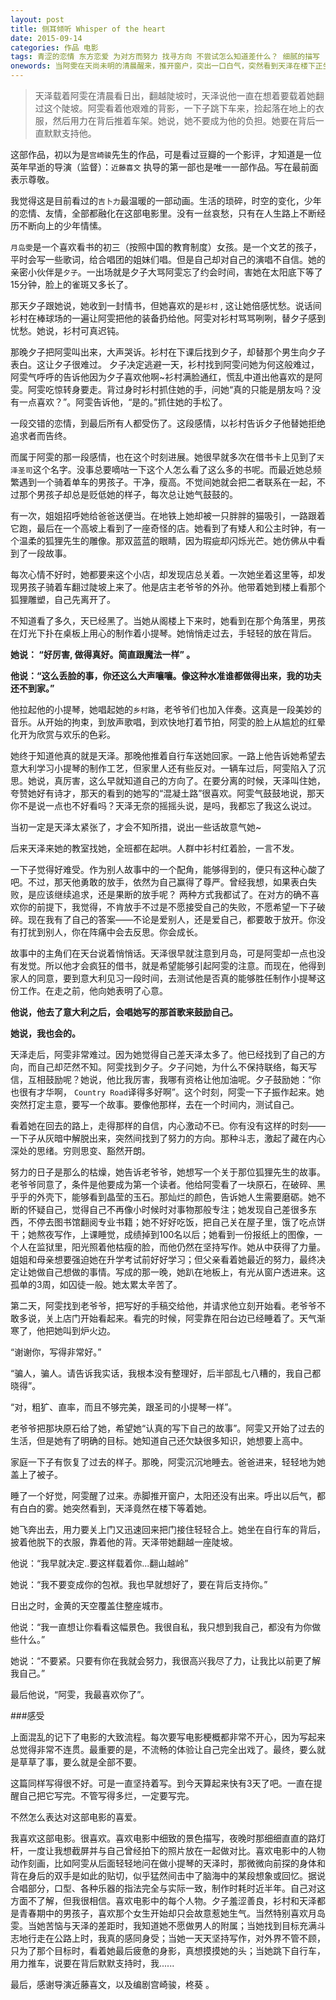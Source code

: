 ```yaml
---
layout: post
title: 侧耳倾听 Whisper of the heart
date: 2015-09-14
categories: 作品 电影
tags: 青涩的恋情 东方恋爱 为对方而努力 找寻方向 不尝试怎么知道差什么？ 细腻的描写
onewords: 当阿雯在天尚未明的清晨醒来，推开窗户，突出一口白气，突然看到天泽在楼下正坐在自行车上向她忘来时，我想，这真的是梦吧。可是，这是真的啊~~
---
```

> 天泽载着阿雯在清晨看日出，翻越陡坡时，天泽说他一直在想着要载着她翻过这个陡坡。阿雯看着他艰难的背影，一下子跳下车来，捡起落在地上的衣服，然后用力在背后推着车架。她说，她不要成为他的负担。她要在背后一直默默支持他。


这部作品，初以为是`宫崎骏`先生的作品，可是看过豆瓣的一个影评，才知道是一位英年早逝的导演（监督）：`近藤喜文` 执导的第一部也是唯一一部作品。写在最前面表示尊敬。

我觉得这是目前看过的`吉卜力`最温暖的一部动画。生活的琐碎，时空的变化，少年的恋情、友情，全部都融化在这部电影里。没有一丝哀愁，只有在人生路上不断经历不断向上的少年情愫。

`月岛雯`是一个喜欢看书的初三（按照中国的教育制度）女孩。是一个文艺的孩子，平时会写一些歌词，给合唱团的姐妹们唱。但是自己却对自己的演唱不自信。她的亲密小伙伴是`夕子`。一出场就是夕子大骂阿雯忘了约会时间，害她在太阳底下等了15分钟，脸上的雀斑又多长了。

那天夕子跟她说，她收到一封情书，但她喜欢的是`衫村` , 这让她倍感忧愁。说话间衫村在棒球场的一遍让阿雯把他的装备扔给他。阿雯对衫村骂骂咧咧，替夕子感到忧愁。她说，衫村可真迟钝。

那晚夕子把阿雯叫出来，大声哭诉。衫村在下课后找到夕子，却替那个男生向夕子表白。这让夕子很难过。 夕子决定逃避一天，衫村找到阿雯问她为何这般难过，阿雯气呼呼的告诉他因为夕子喜欢他啊~衫村满脸通红，慌乱中道出他喜欢的是阿雯。阿雯吃惊转身要走。背过身时衫村抓住她的手，问她“真的只能是朋友吗？没有一点喜欢？”。阿雯告诉他，“是的。”抓住她的手松了。

一段交错的恋情，到最后所有人都受伤了。这段感情，以衫村告诉夕子他替她拒绝追求者而告终。

而属于阿雯的那一段感情，也在这个时刻进展。她很早就多次在借书卡上见到了`天泽圣司`这个名字。没事总要嘀咕一下这个人怎么看了这么多的书呢。而最近她总频繁遇到一个骑着单车的男孩子。干净，瘦高。不觉间她就会把二者联系在一起，不过那个男孩子却总是贬低她的样子，每次总让她气鼓鼓的。

有一次，姐姐招呼她给爸爸送便当。在地铁上她却被一只胖胖的猫吸引，一路跟着它跑，最后在一个高坡上看到了一座奇怪的店。她看到了有矮人和公主时钟，有一个温柔的狐狸先生的雕像。那双蓝蓝的眼睛，因为瑕疵却闪烁光芒。她仿佛从中看到了一段故事。

每次心情不好时，她都要来这个小店，却发现店总关着。一次她坐着这里等，却发现男孩子骑着车翻过陡坡上来了。他是店主老爷爷的外孙。他带着她到楼上看那个狐狸雕塑，自己先离开了。

 不知道看了多久，天已经黑了。当她从阁楼上下来时，她看到在那个角落里，男孩在灯光下扑在桌板上用心的制作着小提琴。她悄悄走过去，手轻轻的放在背后。

 **她说： “好厉害, 做得真好。简直跟魔法一样” 。**

 **他说：“这么丢脸的事，你还这么大声嚷嚷。像这种水准谁都做得出来，我的功夫还不到家。”**

他拉起他的小提琴，她唱起她的`乡村路`，老爷爷们也加入伴奏。这真是一段美妙的音乐。从开始的拘束，到放声歌唱，到欢快地打着节拍，阿雯的脸上从尴尬的红晕化开为欣赏与欢乐的色彩。

她终于知道他真的就是天泽。那晚他推着自行车送她回家。一路上他告诉她希望去意大利学习小提琴的制作工艺，但家里人还有些反对。一辆车过后，阿雯陷入了沉思。她说，真厉害，这么早就知道自己的方向了。在要分离的时候，天泽叫住她，夸赞她好有诗才，那天的看到的她写的“混凝土路”很喜欢。阿雯气鼓鼓地说，那天你不是说一点也不好看吗？天泽无奈的摇摇头说，是吗，我都忘了我这么说过。

当初一定是天泽太紧张了，才会不知所措，说出一些话故意气她~

后来天泽来她的教室找她，全班都在起哄。人群中衫村红着脸，一言不发。

一下子觉得好难受。作为别人故事中的一个配角，能够得到的，便只有这种心酸了吧。不过，那天他勇敢的放手，依然为自己赢得了尊严。曾经我想，如果表白失败，是应该继续追求，还是果断的放手呢？ 两种方式我都试了。在对方的确不喜欢你的前提下，我觉得，不肯放手不过是不愿接受自己的失败，不愿希望一下子破碎。现在我有了自己的答案——不论是爱别人，还是爱自己，都要敢于放开。你没有打扰到别人，你在阵痛中会去反思。你会成长。

故事中的主角们在天台说着悄悄话。天泽很早就注意到月岛，可是阿雯却一点也没有发觉。所以他才会疯狂的借书，就是希望能够引起阿雯的注意。而现在，他得到家人的同意，要到意大利见习一段时间，去测试他是否真的能够胜任制作小提琴这份工作。在走之前，他向她表明了心意。

**他说，他去了意大利之后，会唱她写的那首歌来鼓励自己。**

**她说，我也会的。**

天泽走后，阿雯非常难过。因为她觉得自己差天泽太多了。他已经找到了自己的方向，而自己却茫然不知。阿雯找到夕子。夕子问她，为什么不保持联络，每天写信，互相鼓励呢？她说，他比我厉害，我哪有资格让他加油呢。夕子鼓励她：“你也很有才华啊， `Country Road`译得多好啊”。这个时刻，阿雯一下子振作起来。她突然打定主意，要写一个故事。要像他那样，去在一个时间内，测试自己。

看着她在回去的路上，走得那样的自信，内心激动不已。你有没有这样的时刻——一下子从灰暗中解脱出来，突然间找到了努力的方向。那种斗志，激起了藏在内心深处的思绪。穷则思变、豁然开朗。

努力的日子是那么的枯燥，她告诉老爷爷，她想写一个关于那位狐狸先生的故事。老爷爷同意了，条件是他要成为第一个读者。他给阿雯看了一块原石，在破碎、黑乎乎的外壳下，能够看到晶莹的玉石。那灿烂的颜色，告诉她人生需要磨砺。她不断的怀疑自己，觉得自己不再像小时候时对事物那般专注；她发现自己差很多东西，不停去图书馆翻阅专业书籍；她不好好吃饭，把自己关在屋子里，饿了吃点饼干；她熬夜写作，上课睡觉，成绩掉到100名以后；她看到一份报纸上的图像，一个人在监狱里，阳光照着他枯瘦的脸，而他仍然在坚持写作。她从中获得了力量。姐姐和母亲想要强迫她在升学考试前好好学习；但父亲看着她最近的努力，最终决定让她做自己想做的事情。写成的那一晚，她趴在地板上，有光从窗户透进来。这孤单的3周，如囚徒一般。她太累太辛苦了。

第二天，阿雯找到老爷爷，把写好的手稿交给他，并请求他立刻开始看。老爷爷不敢多说，关上店门开始看起来。看完的时候，阿雯靠在阳台边已经睡着了。天气渐寒了，他把她叫到炉火边。

“谢谢你，写得非常好。”

“骗人，骗人。请告诉我实话，我根本没有整理好，后半部乱七八糟的，我自己都晓得”。

“对，粗犷、直率，而且不够完美，跟圣司的小提琴一样”。

老爷爷把那块原石给了她，希望她“认真的写下自己的故事”。阿雯又开始了过去的生活，但是她有了明确的目标。她知道自己还欠缺很多知识，她想要上高中。

家庭一下子有恢复了过去的样子。那晚，阿雯沉沉地睡去。爸爸进来，轻轻地为她盖上了被子。

睡了一个好觉，阿雯醒了过来。赤脚推开窗户，太阳还没有出来。呼出以后气，都有白白的雾。她突然看到，天泽竟然在楼下等着她。

她飞奔出去，用力要关上门又迅速回来把门接住轻轻合上。她坐在自行车的背后，披着他脱下的衣服，靠着他的背。天泽带她翻越一座陡坡。

他说：“我早就决定..要这样载着你...翻山越岭”

她说：“我不要变成你的包袱。我也早就想好了，要在背后支持你。”

日出之时，金黄的天空覆盖住整座城市。

他说：“我一直想让你看看这幅景色。我很自私，我只想到我自己，都没有为你做些什么。”

她说：“不要紧。只要有你在我就会努力，我很高兴我尽了力，让我比以前更了解我自己。”

最后他说，“阿雯，我最喜欢你了”。

###感受

上面混乱的记下了电影的大致流程。每次要写电影梗概都非常不开心，因为写起来总觉得非常不连贯。最重要的是，不流畅的体验让自己完全出戏了。最终，要么就是草草了事，要么就是全部不要。

这篇同样写得很不好。可是一直坚持着写。到今天算起来快有3天了吧。一直在提醒自己把它写完。不管写得多烂，一定要写完。

不然怎么表达对这部电影的喜爱。

我喜欢这部电影。很喜欢。喜欢电影中细致的景色描写，夜晚时那细细直直的路灯杆，一度让我想截屏并与自己曾经拍下的照片放在一起做对比。喜欢电影中的人物动作刻画，比如阿雯从后面轻轻地问在做小提琴的天泽时，那微微向前探的身体和背在身后的双手是如此的贴切，似乎猛然间击中了脑海中的某段想象或回忆。据说合唱部分，口型、各种乐器的指法完全与实际一致，制作时耗时近半年。自己对这方面不了解，但我很相信。喜欢电影中的每个人物。夕子羞涩善良，衫村和天泽都是青春期中的男孩子，喜欢那个女生开始却只会故意惹她生气。当然特别喜欢月岛雯。当她苦恼与天泽的差距时，我知道她不愿做男人的附属；当她找到目标充满斗志地行走在公路上时，我真的感同身受；当她一天天坚持写作，对外界不管不顾，只为了那个目标时，看着她最后疲惫的身影，真想摸摸她的头；当她跳下自行车，用力推车，说要在背后默默支持时，我......

最后，感谢导演近藤喜文，以及编剧宫崎骏，柊葵 。 

